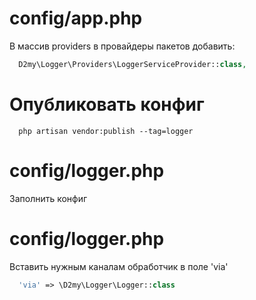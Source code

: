 # config/app.php

В массив providers в провайдеры пакетов добавить:

``` php
  D2my\Logger\Providers\LoggerServiceProvider::class,
```

# Опубликовать конфиг

```
  php artisan vendor:publish --tag=logger
```

# config/logger.php

Заполнить конфиг

# config/logger.php

Вставить нужным каналам обработчик в поле 'via'

```php
  'via' => \D2my\Logger\Logger::class
```
